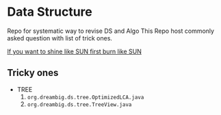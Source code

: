 # Data Structure #

Repo for systematic way to revise DS and Algo
This Repo host commonly asked question with list of trick ones.

[If you want to shine like SUN first burn like SUN](https://en.wikipedia.org/wiki/A._P._J._Abdul_Kalam#/media/File:A._P._J._Abdul_Kalam.jpg)

## Tricky ones ##

* TREE 
    1.  ```org.dreambig.ds.tree.OptimizedLCA.java```
    2. ```org.dreambig.ds.tree.TreeView.java ```
